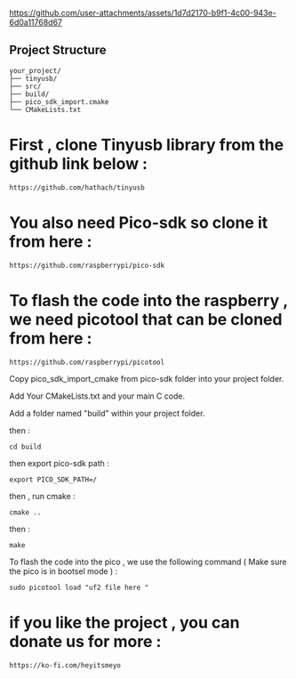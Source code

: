 

https://github.com/user-attachments/assets/1d7d2170-b9f1-4c00-943e-6d0a11768d67

## Project Structure

```
your_project/
├── tinyusb/
├── src/
├── build/
├── pico_sdk_import.cmake
└── CMakeLists.txt
```

#  First , clone Tinyusb library  from the github link below : 

    https://github.com/hathach/tinyusb

# You also need Pico-sdk so  clone it from here : 

    https://github.com/raspberrypi/pico-sdk

# To flash the code into the raspberry , we need picotool that can be cloned from here : 

    https://github.com/raspberrypi/picotool


Copy pico_sdk_import_cmake from pico-sdk folder into your project folder.

Add Your CMakeLists.txt and your main C code. 

Add a folder named "build" within your project folder. 

then : 

    cd build 

then export pico-sdk path : 

    export PICO_SDK_PATH=/

then , run cmake : 

    cmake ..

then : 

    make 

To flash the code into the pico , we use the following command ( Make sure the pico is in bootsel mode ) : 

    sudo picotool load "uf2 file here " 



# if you like the project , you can donate us for more : 

    https://ko-fi.com/heyitsmeyo













